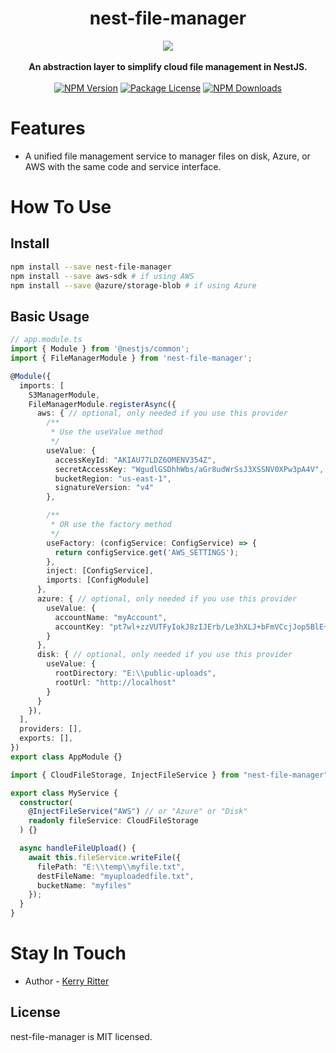 <h1 align="center">nest-file-manager</h1>
<div align="center">
  <img src="https://beermoneydev-assets.s3.amazonaws.com/nest-file-manager-logo.png" />
</div>
<br />
<div align="center">
  <strong>An abstraction layer to simplify cloud file management in NestJS.</strong>
</div>
<br />
<div align="center">
<a href="https://www.npmjs.com/package/nest-file-manager"><img src="https://img.shields.io/npm/v/nest-file-manager.svg" alt="NPM Version" /></a>
<a href="https://www.npmjs.com/package/nest-file-manager"><img src="https://img.shields.io/npm/l/nest-file-manager.svg" alt="Package License" /></a>
<a href="https://www.npmjs.com/package/nest-file-manager"><img src="https://img.shields.io/npm/dm/nest-file-manager.svg" alt="NPM Downloads" /></a>
</div>

# Features

* A unified file management service to manager files on disk, Azure, or AWS with the same code and service interface. 

# How To Use

## Install

```bash
npm install --save nest-file-manager
npm install --save aws-sdk # if using AWS
npm install --save @azure/storage-blob # if using Azure
```

## Basic Usage 

```ts
// app.module.ts
import { Module } from '@nestjs/common';
import { FileManagerModule } from 'nest-file-manager';

@Module({
  imports: [
    S3ManagerModule,
    FileManagerModule.registerAsync({
      aws: { // optional, only needed if you use this provider
        /**
         * Use the useValue method
         */
        useValue: {
          accessKeyId: "AKIAU77LDZ6OMENV354Z",
          secretAccessKey: "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",
          bucketRegion: "us-east-1",
          signatureVersion: "v4"
        },

        /**
         * OR use the factory method
         */
        useFactory: (configService: ConfigService) => {
          return configService.get('AWS_SETTINGS');
        },
        inject: [ConfigService],
        imports: [ConfigModule]
      },
      azure: { // optional, only needed if you use this provider
        useValue: {
          accountName: "myAccount",
          accountKey: "pt7wl+zzVUTFyIokJ8zIJErb/Le3hXLJ+bFmVCcjJop5BlE+ASt4GNYp2m1lgKoCX3JkFqIzhtydnV73dr+lCg=="
        }
      },
      disk: { // optional, only needed if you use this provider
        useValue: {
          rootDirectory: "E:\\public-uploads",
          rootUrl: "http://localhost"
        }
      }
    }),
  ],
  providers: [],
  exports: [],
})
export class AppModule {}
```

```ts
import { CloudFileStorage, InjectFileService } from "nest-file-manager";

export class MyService {
  constructor(
    @InjectFileService("AWS") // or "Azure" or "Disk"
    readonly fileService: CloudFileStorage
  ) {}

  async handleFileUpload() {
    await this.fileService.writeFile({
      filePath: "E:\\temp\\myfile.txt",
      destFileName: "myuploadedfile.txt",
      bucketName: "myfiles"
    });
  }
}
```


# Stay In Touch

* Author - [Kerry Ritter](https://twitter.com/kerryritter)

## License

nest-file-manager is MIT licensed.